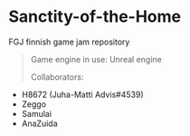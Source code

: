 # Sanctity-of-the-Home
FGJ finnish game jam repository

>Game engine in use: Unreal engine
>
>Collaborators:
- H8672 (Juha-Matti Advis#4539)
- Zeggo
- Samulai
- AnaZuida
